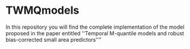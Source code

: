 # TWMQmodels
In this repository you will find the complete implementation of the model proposed in the paper entitled ''Temporal M-quantile models and robust bias-corrected small area predictors''”
